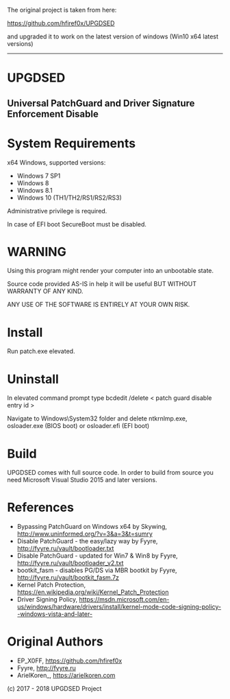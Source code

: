 The original project is taken from here:

https://github.com/hfiref0x/UPGDSED

and upgraded it to work on the latest version of windows (Win10 x64 latest versions)

-----------------------------------------------------------------------------------

# UPGDSED

## Universal PatchGuard and Driver Signature Enforcement Disable


# System Requirements

x64 Windows, supported versions:

* Windows 7 SP1
* Windows 8
* Windows 8.1
* Windows 10 (TH1/TH2/RS1/RS2/RS3)

Administrative privilege is required.

In case of EFI boot SecureBoot must be disabled.

# WARNING

Using this program might render your computer into an unbootable state.

Source code provided AS-IS in help it will be useful BUT WITHOUT WARRANTY OF ANY KIND.

ANY USE OF THE SOFTWARE IS ENTIRELY AT YOUR OWN RISK.

# Install

Run patch.exe elevated.


# Uninstall

In elevated command prompt type bcdedit /delete < patch guard disable entry id >

Navigate to Windows\System32 folder and delete ntkrnlmp.exe, osloader.exe (BIOS boot) or osloader.efi (EFI boot)


# Build 

UPGDSED comes with full source code.
In order to build from source you need Microsoft Visual Studio 2015 and later versions.

# References

* Bypassing PatchGuard on Windows x64 by Skywing, http://www.uninformed.org/?v=3&a=3&t=sumry
* Disable PatchGuard - the easy/lazy way by Fyyre, http://fyyre.ru/vault/bootloader.txt
* Disable PatchGuard  - updated for Win7 & Win8 by Fyyre, http://fyyre.ru/vault/bootloader_v2.txt
* bootkit_fasm - disables PG/DS via MBR bootkit by Fyyre, http://fyyre.ru/vault/bootkit_fasm.7z
* Kernel Patch Protection, https://en.wikipedia.org/wiki/Kernel_Patch_Protection
* Driver Signing Policy, https://msdn.microsoft.com/en-us/windows/hardware/drivers/install/kernel-mode-code-signing-policy--windows-vista-and-later-

# Original Authors
* EP_X0FF, https://github.com/hfiref0x
* Fyyre,   http://fyyre.ru
* ArielKoren_, https://arielkoren.com

(c) 2017 - 2018 UPGDSED Project
